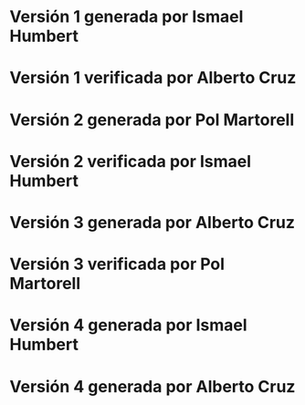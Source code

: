 # Versión 1 generada por Ismael Humbert
# Versión 1 verificada por Alberto Cruz
# Versión 2 generada por Pol Martorell
# Versión 2 verificada por Ismael Humbert
# Versión 3 generada por Alberto Cruz
# Versión 3 verificada por Pol Martorell
# Versión 4 generada por Ismael Humbert
# Versión 4 generada por Alberto Cruz
